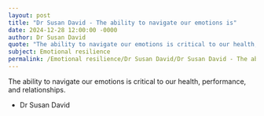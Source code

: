 ```yaml
---
layout: post
title: "Dr Susan David - The ability to navigate our emotions is"
date: 2024-12-28 12:00:00 -0000
author: Dr Susan David
quote: "The ability to navigate our emotions is critical to our health, performance, and relationships."
subject: Emotional resilience
permalink: /Emotional resilience/Dr Susan David/Dr Susan David - The ability to navigate our emotions is
---
```


The ability to navigate our emotions is critical to our health, performance, and relationships.

- Dr Susan David
